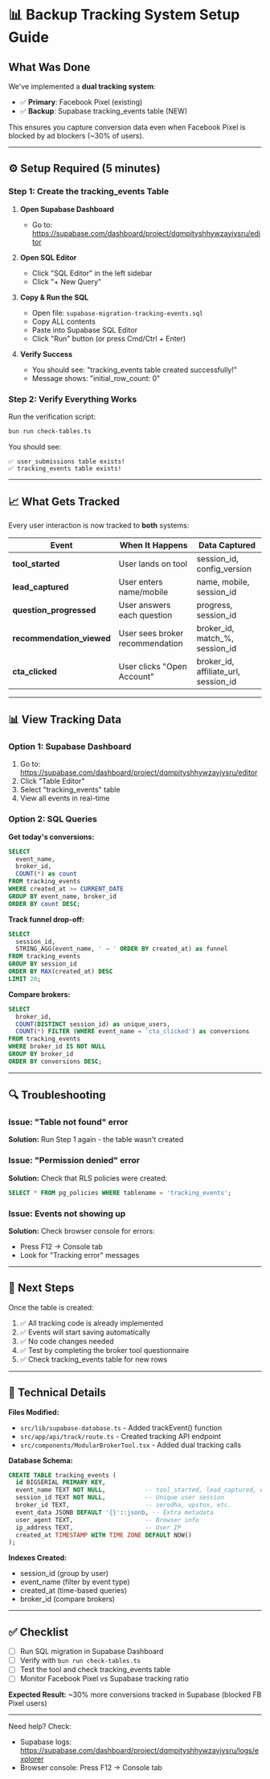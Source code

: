 # 📊 Backup Tracking System Setup Guide

## What Was Done

We've implemented a **dual tracking system**:
- ✅ **Primary**: Facebook Pixel (existing)
- ✅ **Backup**: Supabase tracking_events table (NEW)

This ensures you capture conversion data even when Facebook Pixel is blocked by ad blockers (~30% of users).

---

## ⚙️ Setup Required (5 minutes)

### Step 1: Create the tracking_events Table

1. **Open Supabase Dashboard**
   - Go to: https://supabase.com/dashboard/project/dqmpityshhywzayjysru/editor

2. **Open SQL Editor**
   - Click "SQL Editor" in the left sidebar
   - Click "+ New Query"

3. **Copy & Run the SQL**
   - Open file: `supabase-migration-tracking-events.sql`
   - Copy ALL contents
   - Paste into Supabase SQL Editor
   - Click "Run" button (or press Cmd/Ctrl + Enter)

4. **Verify Success**
   - You should see: "tracking_events table created successfully!"
   - Message shows: "initial_row_count: 0"

### Step 2: Verify Everything Works

Run the verification script:

```bash
bun run check-tables.ts
```

You should see:
```
✅ user_submissions table exists!
✅ tracking_events table exists!
```

---

## 📈 What Gets Tracked

Every user interaction is now tracked to **both** systems:

| Event | When It Happens | Data Captured |
|-------|----------------|---------------|
| **tool_started** | User lands on tool | session_id, config_version |
| **lead_captured** | User enters name/mobile | name, mobile, session_id |
| **question_progressed** | User answers each question | progress, session_id |
| **recommendation_viewed** | User sees broker recommendation | broker_id, match_%, session_id |
| **cta_clicked** | User clicks "Open Account" | broker_id, affiliate_url, session_id |

---

## 📊 View Tracking Data

### Option 1: Supabase Dashboard
1. Go to: https://supabase.com/dashboard/project/dqmpityshhywzayjysru/editor
2. Click "Table Editor"
3. Select "tracking_events" table
4. View all events in real-time

### Option 2: SQL Queries

**Get today's conversions:**
```sql
SELECT
  event_name,
  broker_id,
  COUNT(*) as count
FROM tracking_events
WHERE created_at >= CURRENT_DATE
GROUP BY event_name, broker_id
ORDER BY count DESC;
```

**Track funnel drop-off:**
```sql
SELECT
  session_id,
  STRING_AGG(event_name, ' → ' ORDER BY created_at) as funnel
FROM tracking_events
GROUP BY session_id
ORDER BY MAX(created_at) DESC
LIMIT 20;
```

**Compare brokers:**
```sql
SELECT
  broker_id,
  COUNT(DISTINCT session_id) as unique_users,
  COUNT(*) FILTER (WHERE event_name = 'cta_clicked') as conversions
FROM tracking_events
WHERE broker_id IS NOT NULL
GROUP BY broker_id
ORDER BY conversions DESC;
```

---

## 🔍 Troubleshooting

### Issue: "Table not found" error
**Solution:** Run Step 1 again - the table wasn't created

### Issue: "Permission denied" error
**Solution:** Check that RLS policies were created:
```sql
SELECT * FROM pg_policies WHERE tablename = 'tracking_events';
```

### Issue: Events not showing up
**Solution:** Check browser console for errors:
- Press F12 → Console tab
- Look for "Tracking error" messages

---

## 🎯 Next Steps

Once the table is created:

1. ✅ All tracking code is already implemented
2. ✅ Events will start saving automatically
3. ✅ No code changes needed
4. ✅ Test by completing the broker tool questionnaire
5. ✅ Check tracking_events table for new rows

---

## 📝 Technical Details

**Files Modified:**
- `src/lib/supabase-database.ts` - Added trackEvent() function
- `src/app/api/track/route.ts` - Created tracking API endpoint
- `src/components/ModularBrokerTool.tsx` - Added dual tracking calls

**Database Schema:**
```sql
CREATE TABLE tracking_events (
  id BIGSERIAL PRIMARY KEY,
  event_name TEXT NOT NULL,           -- tool_started, lead_captured, etc.
  session_id TEXT NOT NULL,           -- Unique user session
  broker_id TEXT,                     -- zerodha, upstox, etc.
  event_data JSONB DEFAULT '{}'::jsonb, -- Extra metadata
  user_agent TEXT,                    -- Browser info
  ip_address TEXT,                    -- User IP
  created_at TIMESTAMP WITH TIME ZONE DEFAULT NOW()
);
```

**Indexes Created:**
- session_id (group by user)
- event_name (filter by event type)
- created_at (time-based queries)
- broker_id (compare brokers)

---

## ✅ Checklist

- [ ] Run SQL migration in Supabase Dashboard
- [ ] Verify with `bun run check-tables.ts`
- [ ] Test the tool and check tracking_events table
- [ ] Monitor Facebook Pixel vs Supabase tracking ratio

**Expected Result:** ~30% more conversions tracked in Supabase (blocked FB Pixel users)

---

Need help? Check:
- Supabase logs: https://supabase.com/dashboard/project/dqmpityshhywzayjysru/logs/explorer
- Browser console: Press F12 → Console tab
